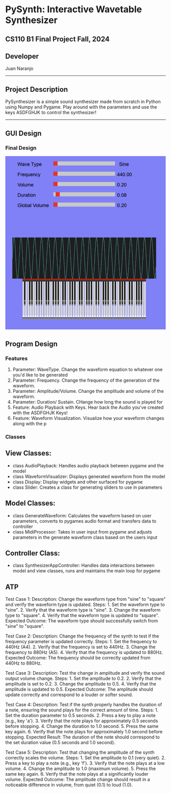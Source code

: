 # PySynth: Interactive Wavetable Synthesizer 
## CS110 B1 Final Project  Fall, 2024 

## Developer
Juan Naranjo

***

## Project Description

PySynthesizer is a simple sound synthesizer made from scratch in Python using Numpy and Pygame. Play around with the parameters and use the keys ASDFGHJK to control the synthesizer!

***    

## GUI Design
### Final Design

![final gui](main/template/assets/PySynthGUI.png)

## Program Design

### Features

1. Parameter: WaveType. Change the waveform equation to whatever one you'd like to be generated
2. Parameter: Frequency. Change the frequency of the generation of the waveform.
3. Parameter: Amplitude/Volume. Change the amplitude and volume of the waveform.
4. Parameter: Duration/ Sustain. CHange how long the sound is played for 
5. Feature: Audio Playback with Keys. Hear back the Audio you've created with the ASDFGHJK Keys!
5. Feature: Waveform Visualization. Visualize how your waveform changes along with the p

### Classes
## View Classes:
- class AudioPlayback: Handles audio playback between pygame and the model
- class WaveformVisualizer: Displays generated waveform from the model
- class Display: Display widgets and other surfaced for pygame
- class Slider: Creates a class for generating sliders to use in parameters
## Model Classes:
- class GenerateWaveform: Calculates the waveform based on user parameters, converts to pygames audio format and transfers data to controller
- class MidiProcessor: Takes in user input from pygame and adjusts parameters in the generate waveform class based on the users input
## Controller Class:
- class SynthesizerAppController: Handles data interactions between model and view classes, runs and maintains the main loop for pygame

## ATP

Test Case 1:
    Description: Change the waveform type from "sine" to "square" and verify the waveform type is updated.
    Steps:
        1. Set the waveform type to "sine".
        2. Verify that the waveform type is "sine".
        3. Change the waveform type to "square".
        4. Verify that the waveform type is updated to "square".
    Expected Outcome:
        The waveform type should successfully switch from "sine" to "square".

Test Case 2:
    Description: Change the frequency of the synth to test if the frequency parameter is updated correctly.
    Steps:
        1. Set the frequency to 440Hz (A4).
        2. Verify that the frequency is set to 440Hz.
        3. Change the frequency to 880Hz (A5).
        4. Verify that the frequency is updated to 880Hz.
    Expected Outcome:
        The frequency should be correctly updated from 440Hz to 880Hz.

Test Case 3:
    Description: Test the change in amplitude and verify the sound output volume change.
    Steps:
        1. Set the amplitude to 0.2.
        2. Verify that the amplitude is set to 0.2.
        3. Change the amplitude to 0.5.
        4. Verify that the amplitude is updated to 0.5.
    Expected Outcome:
        The amplitude should update correctly and correspond to a louder or softer sound.

Test Case 4:
    Description: Test if the synth properly handles the duration of a note, ensuring the sound plays for the correct amount of time.
    Steps:
        1. Set the duration parameter to 0.5 seconds.
        2. Press a key to play a note (e.g., key 'a').
        3. Verify that the note plays for approximately 0.5 seconds before stopping.
        4. Change the duration to 1.0 second.
        5. Press the same key again.
        6. Verify that the note plays for approximately 1.0 second before stopping.
    Expected Result:
        The duration of the note should correspond to the set duration value (0.5 seconds and 1.0 second).

Test Case 5:
    Description: Test that changing the amplitude of the synth correctly scales the volume.
    Steps:
        1. Set the amplitude to 0.1 (very quiet).
        2. Press a key to play a note (e.g., key 'f').
        3. Verify that the note plays at a low volume.
        4. Change the amplitude to 1.0 (maximum volume).
        5. Press the same key again.
        6. Verify that the note plays at a significantly louder volume.
    Expected Outcome:
        The amplitude change should result in a noticeable difference in volume, from quiet (0.1) to loud (1.0).
